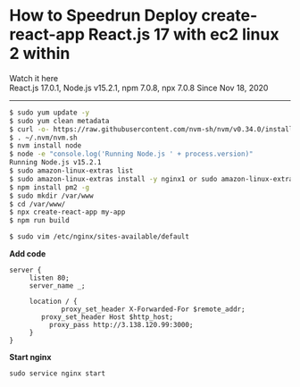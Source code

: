 # How to Speedrun Deploy create-react-app React.js 17 with ec2 linux 2 within 
Watch it here   
React.js 17.0.1, Node.js v15.2.1, npm 7.0.8, npx 7.0.8
Since Nov 18, 2020  

---  
```sh
$ sudo yum update -y  
$ sudo yum clean metadata  
$ curl -o- https://raw.githubusercontent.com/nvm-sh/nvm/v0.34.0/install.sh | bash
$ . ~/.nvm/nvm.sh
$ nvm install node
$ node -e "console.log('Running Node.js ' + process.version)"
Running Node.js v15.2.1
$ sudo amazon-linux-extras list
$ sudo amazon-linux-extras install -y nginx1 or sudo amazon-linux-extras enable nginx1 -y  
$ npm install pm2 -g   
$ sudo mkdir /var/www  
$ cd /var/www/  
$ npx create-react-app my-app
$ npm run build
```

```sh
$ sudo vim /etc/nginx/sites-available/default
```

**Add code**  

```blade
server {
     listen 80;  
     server_name _;
     
     location / {
    	     proxy_set_header X-Forwarded-For $remote_addr;
     	proxy_set_header Host $http_host;
          proxy_pass http://3.138.120.99:3000;
     }  
}  
```

**Start nginx**  
```blade
sudo service nginx start
```
